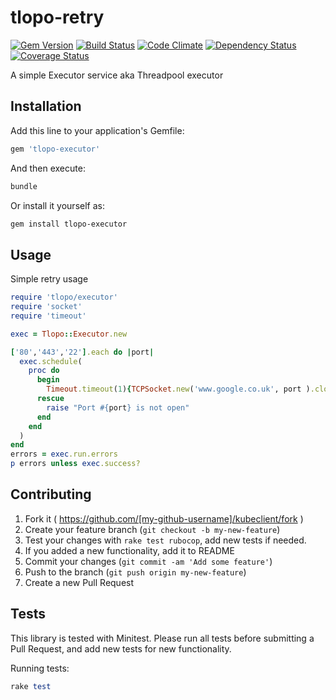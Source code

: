 # tlopo-retry
[![Gem Version](https://badge.fury.io/rb/tlopo-executor.svg)](http://badge.fury.io/rb/tlopo-executor)
[![Build Status](https://travis-ci.org/tlopo-ruby/tlopo-executor.svg?branch=master)](https://travis-ci.org/tlopo-ruby/tlopo-executor)
[![Code Climate](https://codeclimate.com/github/tlopo-ruby/tlopo-executor/badges/gpa.svg)](https://codeclimate.com/github/tlopo-ruby/tlopo-executor)
[![Dependency Status](https://gemnasium.com/tlopo-ruby/tlopo-executor.svg)](https://gemnasium.com/tlopo-ruby/tlopo-executor)
[![Coverage Status](https://coveralls.io/repos/github/tlopo-ruby/tlopo-executor/badge.svg?branch=master)](https://coveralls.io/github/tlopo-ruby/tlopo-executor?branch=master)

A simple Executor service aka Threadpool executor

## Installation

Add this line to your application's Gemfile:

```ruby
gem 'tlopo-executor'
```

And then execute:

```Bash
bundle
```

Or install it yourself as:

```Bash
gem install tlopo-executor
```

## Usage

Simple retry usage 

```ruby
require 'tlopo/executor'
require 'socket'
require 'timeout'

exec = Tlopo::Executor.new

['80','443','22'].each do |port|
  exec.schedule(
    proc do
      begin
        Timeout.timeout(1){TCPSocket.new('www.google.co.uk', port ).close}
      rescue
        raise "Port #{port} is not open"
      end
    end
  )
end
errors = exec.run.errors
p errors unless exec.success?
```

## Contributing

1. Fork it ( https://github.com/[my-github-username]/kubeclient/fork )
2. Create your feature branch (`git checkout -b my-new-feature`)
3. Test your changes with `rake test rubocop`, add new tests if needed.
4. If you added a new functionality, add it to README
5. Commit your changes (`git commit -am 'Add some feature'`)
6. Push to the branch (`git push origin my-new-feature`)
7. Create a new Pull Request

## Tests

This library is tested with Minitest.
Please run all tests before submitting a Pull Request, and add new tests for new functionality.

Running tests:
```ruby
rake test
```
